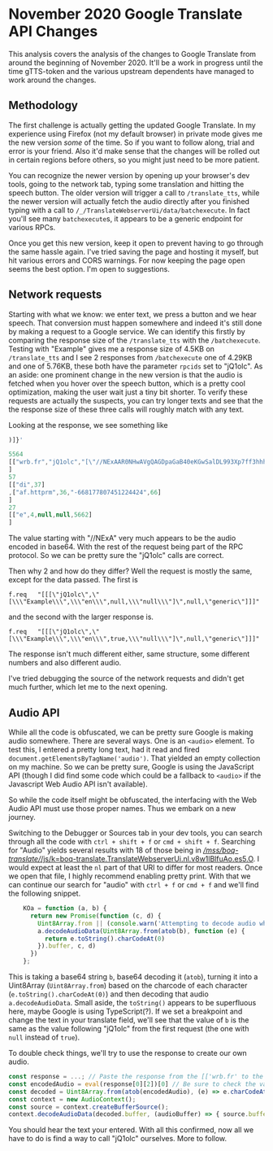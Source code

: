 # November 2020 Google Translate API Changes

This analysis covers the analysis of the changes to Google Translate from around the beginning of November 2020. It'll be a work in progress until the time gTTS-token and the various upstream dependents have managed to work around the changes.

## Methodology

The first challenge is actually getting the updated Google Translate. In my experience using Firefox (not my default browser) in private mode gives me the new version *some* of the time. So if you want to follow along, trial and error is your friend. Also it'd make sense that the changes will be rolled out in certain regions before others, so you might just need to be more patient.

You can recognize the newer version by opening up your browser's dev tools, going to the network tab, typing some translation and hitting the speech button. The older version will trigger a call to `/translate_tts`, while the newer version will actually fetch the audio directly after you finished typing with a call to `/_/TranslateWebserverUi/data/batchexecute`. In fact you'll see many `batchexecute`s, it appears to be a generic endpoint for various RPCs.

Once you get this new version, keep it open to prevent having to go through the same hassle again. I've tried saving the page and hosting it myself, but hit various errors and CORS warnings. For now keeping the page open seems the best option. I'm open to suggestions.

## Network requests

Starting with what we know: we enter text, we press a button and we hear speech. That conversion must happen somewhere and indeed it's still done by making a request to a Google service. We can identify this firstly by comparing the response size of the `/translate_tts` with the `/batchexecute`. Testing with "Example" gives me a response size of 4.5KB on `/translate_tts` and I see 2 responses from `/batchexecute` one of 4.29KB and one of 5.76KB, these both have the parameter `rpcids` set to	"jQ1olc". As an aside: one prominent change in the new version is that the audio is fetched when you hover over the speech button, which is a pretty cool optimization, making the user wait just a tiny bit shorter. To verify these requests are actually the suspects, you can try longer texts and see that the the response size of these three calls will roughly match with any text.

Looking at the response, we see something like 
```javascript
)]}'

5564
[["wrb.fr","jQ1olc","[\"//NExAAR0NHwAVgQAGDpaGaB40eKGwSalDL993Xp7ff3hhhhhUpMNgAAT8hG99CAAAII7y+J1A+D4Ph/..."]\n",null,null,null,"generic"]
]
57
[["di",37]
,["af.httprm",36,"-668177807451224424",66]
]
27
[["e",4,null,null,5662]
]

```

The value starting with "//NExA" very much appears to be the audio encoded in base64. With the rest of the request being part of the RPC protocol. So we can be pretty sure the "jQ1olc" calls are correct.

Then why 2 and how do they differ? Well the request is mostly the same, except for the data passed. The first is
```
f.req	"[[[\"jQ1olc\",\"[\\\"Example\\\",\\\"en\\\",null,\\\"null\\\"]\",null,\"generic\"]]]"
```
and the second with the larger response is.
```
f.req	"[[[\"jQ1olc\",\"[\\\"Example\\\",\\\"en\\\",true,\\\"null\\\"]\",null,\"generic\"]]]"
```

The response isn't much different either, same structure, some different numbers and also different audio.

I've tried debugging the source of the network requests and didn't get much further, which let me to the next opening.

## Audio API

While all the code is obfuscated, we can be pretty sure Google is making audio somewhere. There are several ways. One is an `<audio>` element. To test this, I entered a pretty long text, had it read and fired `document.getElementsByTagName('audio')`. That yielded an empty collection on my machine. So we can be pretty sure, Google is using the JavaScript API (though I did find some code which could be a fallback to `<audio>` if the Javascript Web Audio API isn't available).

So while the code itself might be obfuscated, the interfacing with the Web Audio API must use those proper names. Thus we embark on a new journey.

Switching to the Debugger or Sources tab in your dev tools, you can search through all the code with `ctrl + shift + f` or `cmd + shift + f`. Searching for "Audio" yields several results with 18 of those being in [_/mss/boq-translate/_/js/k=boq-translate.TranslateWebserverUi.nl.v8w1lBlfuAo.es5.O](https://www.gstatic.com/_/mss/boq-translate/_/js/k=boq-translate.TranslateWebserverUi.nl.v8w1lBlfuAo.es5.O/ck=boq-translate.TranslateWebserverUi.TNhbPT4jnLs.L.F4.O/am=gAI/d=1/exm=A7fCU,AKLKy,AV6dJd,BVgquf,CBlRxf,COQbmf,EFQ78c,G0j0Je,GSlykd,GiFjve,HDvRde,HLo3Ef,I6YDgd,IZT63,Id96Vc,Izs65d,JE2clc,JNoxi,K4PcAe,KG2eXe,KOuY1b,KUM7Z,L1AAkb,LEikZe,MDB2J,MnwvSb,MpJwZc,N2mfec,NotTJb,NpD4ec,NufREb,NwH0H,O6y8ed,OmgaI,PJgxJf,PQaYAf,PrPYRd,QIhFr,Qnj3Pe,RMhBfe,Ru0Pgb,SF3gsd,SNtCZb,SdcwHb,SpsfSb,TzmfU,U0aPgd,UUJqVe,UWMmZb,Uas9Hd,UgAtXe,Ulmmrd,UthHZe,V3dDOb,VETAO,VwDzFe,WO9ee,XBRlNc,XVMNvd,Y2UGcc,YLQSd,YrN4Fb,ZfAoz,ZwDk9d,_b,_tp,aW3pY,aurFic,bD99Db,bYHiff,blwjVc,byfTOb,duFQFc,ehH0Pd,fKUV3e,g8fAWe,gWGePc,glibvb,gychg,hB8iWe,hc6Ubd,iTsyac,iWP1Yb,jl0Zdc,lPKSwe,lsjVmc,lwddkf,mNvcvf,mmcjze,n391td,n73qwf,o02Jie,p8L0ob,pB6Zqd,pjICDe,pw70Gc,rE6Mgd,rHjpXd,rPRh8e,s2VbJb,s39S4,tfTN8c,tjiVBd,w9hDv,wLUyde,ws9Tlc,x60fie,xQtZb,xUdipf,xiqEse,yDVVkb,zbML3c/excm=_b,_tp,mainview/ed=1/wt=2/ct=zgms/rs=ANkVxDma2FRJ_-xLX9vGpJ6HkRmLaNVkRQ/m=GILUZe,i5dxUd,RAnnUd,UECOXe,eYJrS,sJhETb,JH2zc,qAKInc,fR6Vdb,IjTJJb,uu7UOe,t1sulf,soHxf,xzbRj,VNcg1e,Xn16n,hPAkKe,fmklff,s2XCRc,ZbunN,WYNSOe,hmxKAd,P6Sgne,MY2OBe,MaBk4,MJWMce,Y9atKf,JWUKXe,pPThOe,xdp6Ne,tQX3bd,HwavCb,ff8rzd,ryfyqf,gJzDyc,onWwzb,CW8lw,UfGXTd,LP4cEc,Un38xf,ZH8ved,QKK0O,AJZZxc,fKBXPe,WCciof,JPvYpc,sGhhBd,JNcm2e,TJQ3Ud,JVNQkc,cPVRG,M2suMc). I would expect at least the `nl` part of that URI to differ for most readers. Once we open that file, I highly recommend enabling pretty print. With that we can continue our search for "audio" with `ctrl + f` or `cmd + f` and we'll find the following snippet.

```javascript
    KOa = function (a, b) {
      return new Promise(function (c, d) {
        Uint8Array.from || (console.warn('Attempting to decode audio when TTS is unsupported'), c((new Uint8Array(0)).buffer));
        a.decodeAudioData(Uint8Array.from(atob(b), function (e) {
          return e.toString().charCodeAt(0)
        }).buffer, c, d)
      })
    };
```

This is taking a base64 string `b`, base64 decoding it (`atob`), turning it into a Uint8Array (`Uint8Array.from`) based on the charcode of each character (`e.toString().charCodeAt(0)`) and then decoding that audio `a.decodeAudioData`. Small aside, the `toString()` appears to be superfluous here, maybe Google is using TypeScript(?). If we set a breakpoint and change the text in your translate field, we'll see that the value of `b` is the same as the value following "jQ1olc" from the first request (the one with `null` instead of `true`).

To double check things, we'll try to use the response to create our own audio.

```javascript
const response = ...; // Paste the response from the [['wrb.fr' to the final ]
const encodedAudio = eval(response[0][2])[0] // Be sure to check the value of response so you don't `eval` anything dangerous
const decoded = Uint8Array.from(atob(encodedAudio), (e) => e.charCodeAt(0));
const context = new AudioContext();
const source = context.createBufferSource();
context.decodeAudioData(decoded.buffer, (audioBuffer) => { source.buffer = audioBuffer; source.connect(context.destination); source.start(0); })
```

You should hear the text your entered. With all this confirmed, now all we have to do is find a way to call "jQ1olc" ourselves. More to follow.
